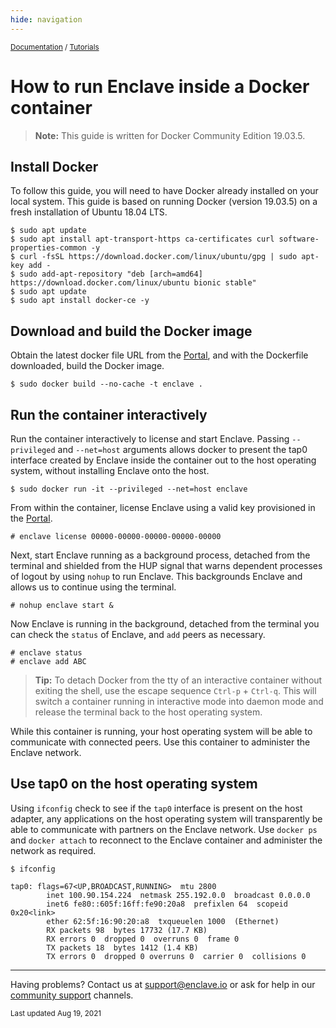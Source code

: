 ```yaml
---
hide: navigation
---
```


<small>[Documentation](/) / [Tutorials](/tutorials)</small>

# How to run Enclave inside a Docker container

> **Note:** This guide is written for Docker Community Edition 19.03.5.

## Install Docker

To follow this guide, you will need to have Docker already installed on your local system. This guide is based on running Docker (version 19.03.5) on a fresh installation of Ubuntu 18.04 LTS.

```
$ sudo apt update
$ sudo apt install apt-transport-https ca-certificates curl software-properties-common -y
$ curl -fsSL https://download.docker.com/linux/ubuntu/gpg | sudo apt-key add -
$ sudo add-apt-repository "deb [arch=amd64] https://download.docker.com/linux/ubuntu bionic stable"
$ sudo apt update
$ sudo apt install docker-ce -y
```

## Download and build the Docker image

Obtain the latest docker file URL from the [Portal](https://portal.enclave.io), and with the Dockerfile downloaded, build the Docker image.

```
$ sudo docker build --no-cache -t enclave .
```

## Run the container interactively

Run the container interactively to license and start Enclave. Passing `--privileged` and `--net=host` arguments allows docker to present the tap0 interface created by Enclave inside the container out to the host operating system, without installing Enclave onto the host.

```
$ sudo docker run -it --privileged --net=host enclave
```

From within the container, license Enclave using a valid key provisioned in the [Portal](https://portal.enclave.io).

```
# enclave license 00000-00000-00000-00000-00000
```

Next, start Enclave running as a background process, detached from the terminal and shielded from the HUP signal that warns dependent processes of logout by using `nohup` to run Enclave. This backgrounds Enclave and allows us to continue using the terminal.

```
# nohup enclave start &
```

Now Enclave is running in the background, detached from the terminal you can check the `status` of Enclave, and `add` peers as necessary.

```
# enclave status
# enclave add ABC
```

> **Tip:** To detach Docker from the tty of an interactive container without exiting the shell, use the escape sequence `Ctrl-p` + `Ctrl-q`. This will switch a container running in interactive mode into daemon mode and release the terminal back to the host operating system.

While this container is running, your host operating system will be able to communicate with connected peers. Use this container to administer the Enclave network.

## Use tap0 on the host operating system

Using `ifconfig` check to see if the `tap0` interface is present on the host adapter, any applications on the host operating system will transparently be able to communicate with partners on the Enclave network. Use `docker ps` and `docker attach` to reconnect to the Enclave container and administer the network as required.

```
$ ifconfig

tap0: flags=67<UP,BROADCAST,RUNNING>  mtu 2800
        inet 100.90.154.224  netmask 255.192.0.0  broadcast 0.0.0.0
        inet6 fe80::605f:16ff:fe90:20a8  prefixlen 64  scopeid 0x20<link>
        ether 62:5f:16:90:20:a8  txqueuelen 1000  (Ethernet)
        RX packets 98  bytes 17732 (17.7 KB)
        RX errors 0  dropped 0  overruns 0  frame 0
        TX packets 18  bytes 1412 (1.4 KB)
        TX errors 0  dropped 0 overruns 0  carrier 0  collisions 0
```

---

Having problems? Contact us at [support@enclave.io](mailto:support@enclave.io) or ask for help in our [community support](/community-support/) channels.

<small>Last updated Aug 19, 2021</small>